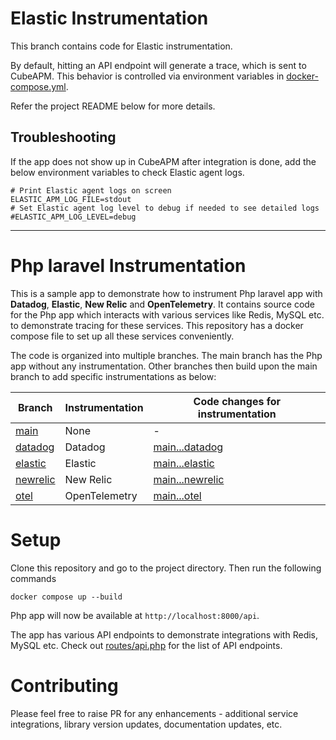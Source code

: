 # Elastic Instrumentation

This branch contains code for Elastic instrumentation.

By default, hitting an API endpoint will generate a trace, which is sent to CubeAPM. This behavior is controlled via environment variables in [docker-compose.yml](docker-compose.yml).

Refer the project README below for more details.

## Troubleshooting

If the app does not show up in CubeAPM after integration is done, add the below environment variables to check Elastic agent logs.

```shell
# Print Elastic agent logs on screen
ELASTIC_APM_LOG_FILE=stdout
# Set Elastic agent log level to debug if needed to see detailed logs
#ELASTIC_APM_LOG_LEVEL=debug
```

---

# Php laravel Instrumentation

This is a sample app to demonstrate how to instrument Php laravel app with **Datadog**, **Elastic**, **New Relic** and **OpenTelemetry**. It contains source code for the Php app which interacts with various services like Redis, MySQL etc. to demonstrate tracing for these services. This repository has a docker compose file to set up all these services conveniently.

The code is organized into multiple branches. The main branch has the Php app without any instrumentation. Other branches then build upon the main branch to add specific instrumentations as below:

| Branch                                                                                         | Instrumentation | Code changes for instrumentation                                                                                |
| ---------------------------------------------------------------------------------------------- | --------------- | --------------------------------------------------------------------------------------------------------------- |
| [main](https://github.com/cubeapm/sample_app_php_laravel/tree/main)         | None            | -                                                                                                               |
| [datadog](https://github.com/cubeapm/sample_app_php_laravel/tree/datadog) | Datadog       | [main...datadog](https://github.com/cubeapm/sample_app_php_laravel/compare/main...datadog) |
| [elastic](https://github.com/cubeapm/sample_app_php_laravel/tree/elastic)         | Elastic   | [main...elastic](https://github.com/cubeapm/sample_app_php_laravel/compare/main...elastic)         |
| [newrelic](https://github.com/cubeapm/sample_app_php_laravel/tree/newrelic) | New Relic       | [main...newrelic](https://github.com/cubeapm/sample_app_php_laravel/compare/main...newrelic) |
| [otel](https://github.com/cubeapm/sample_app_php_laravel/tree/otel)         | OpenTelemetry   | [main...otel](https://github.com/cubeapm/sample_app_php_laravel/compare/main...otel)         |

# Setup

Clone this repository and go to the project directory. Then run the following commands

```
docker compose up --build
```

Php app will now be available at `http://localhost:8000/api`.

The app has various API endpoints to demonstrate integrations with Redis, MySQL etc. Check out [routes/api.php](routes/api.php) for the list of API endpoints.

# Contributing

Please feel free to raise PR for any enhancements - additional service integrations, library version updates, documentation updates, etc.